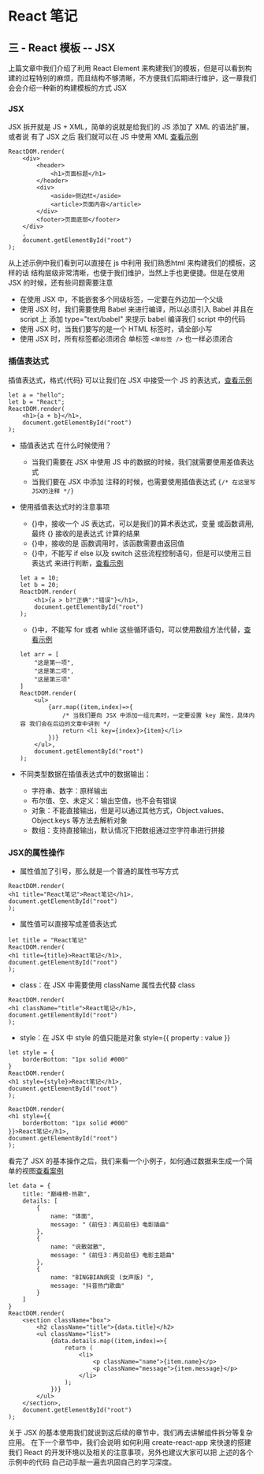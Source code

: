 # React 笔记

## 三 - React 模板 -- JSX
上篇文章中我们介绍了利用 React Element 来构建我们的模板，但是可以看到构建的过程特别的麻烦，而且结构不够清晰，不方便我们后期进行维护，这一章我们会会介绍一种新的构建模板的方式 JSX

### JSX
JSX 拆开就是 JS + XML，简单的说就是给我们的 JS 添加了 XML 的语法扩展，或者说 有了 JSX 之后 我们就可以在 JS 中使用 XML [查看示例](demo_1.html)

```
ReactDOM.render(
	<div>
		<header>
			<h1>页面标题</h1>
		</header>
		<div>
			<aside>侧边栏</aside>
			<article>页面内容</article>
		</div>
		<footer>页面底部</footer>
	</div>
	,
	document.getElementById("root")
);
``` 

从上述示例中我们看到可以直接在 js 中利用 我们熟悉html 来构建我们的模板，这样的话 结构层级非常清晰，也便于我们维护，当然上手也更便捷。但是在使用 JSX 的时候，还有些问题需要注意
- 在使用 JSX 中，不能嵌套多个同级标签，一定要在外边加一个父级
- 使用 JSX 时，我们需要使用 Babel 来进行编译，所以必须引入 Babel 并且在 script 上 添加 type="text/babel" 来提示 babel 编译我们 script 中的代码
- 使用 JSX 时，当我们要写的是一个 HTML 标签时，请全部小写
- 使用 JSX 时，所有标签都必须闭合 单标签 `<单标签 />` 也一样必须闭合

### 插值表达式
插值表达式，格式{代码} 可以让我们在 JSX 中接受一个 JS 的表达式，[查看示例](demo_2.html)
```
let a = "hello";
let b = "React";
ReactDOM.render(
	<h1>{a + b}</h1>,
	document.getElementById("root")
);	
```

- 插值表达式 在什么时候使用？
	- 当我们需要在 JSX 中使用 JS 中的数据的时候，我们就需要使用差值表达式 
	- 当我们要在 JSX 中添加 注释的时候，也需要使用插值表达式 `{/* 在这里写JSX的注释 */}`
- 使用插值表达式时的注意事项
	- {}中，接收一个 JS 表达式，可以是我们的算术表达式，变量 或函数调用, 最终 {} 接收的是表达式 计算的结果
	- {}中，接收的是 函数调用时，该函数需要由返回值	
	- {}中，不能写 if else 以及 switch 这些流程控制语句，但是可以使用三目表达式 来进行判断，[查看示例](demo_3.html)

	```
	let a = 10;
	let b = 20;
	ReactDOM.render(
		<h1>{a > b?"正确":"错误"}</h1>,
		document.getElementById("root")
	);	
	```	

	- {}中，不能写 for 或者 whlie 这些循环语句，可以使用数组方法代替，[查看示例](demo_4.html)
	
	```
	let arr = [
		"这是第一项",
		"这是第二项",
		"这是第三项"
	]
	ReactDOM.render(
		<ul>
			{arr.map((item,index)=>{
				/* 当我们要向 JSX 中添加一组元素时，一定要设置 key 属性，具体内容 我们会在后边的文章中讲到 */
				return <li key={index}>{item}</li>
			})}
		</ul>,
		document.getElementById("root")
	);
	```

- 不同类型数据在插值表达式中的数据输出：
	- 字符串、数字：原样输出
	- 布尔值、空、未定义：输出空值，也不会有错误
	- 对象：不能直接输出，但是可以通过其他方式，Object.values、Object.keys 等方法去解析对象
	- 数组：支持直接输出，默认情况下把数组通过空字符串进行拼接

### JSX的属性操作 	
- 属性值加了引号，那么就是一个普通的属性书写方式

```
ReactDOM.render(
<h1 title="React笔记">React笔记</h1>,
document.getElementById("root")
);
```

- 属性值可以直接写成差值表达式

```
let title = "React笔记" 
ReactDOM.render(
<h1 title={title}>React笔记</h1>,
document.getElementById("root")
);
```

- class：在 JSX 中需要使用 className 属性去代替 class

```
ReactDOM.render(
<h1 className="title">React笔记</h1>,
document.getElementById("root")
);
```

- style：在 JSX 中 style 的值只能是对象 style={{ property : value }}

```
let style = {
	borderBottom: "1px solid #000"
}
ReactDOM.render(
<h1 style={style}>React笔记</h1>,
document.getElementById("root")
);
```

```
ReactDOM.render(
<h1 style={{
	borderBottom: "1px solid #000"
}}>React笔记</h1>,
document.getElementById("root")
);
```

看完了 JSX 的基本操作之后，我们来看一个小例子，如何通过数据来生成一个简单的视图[查看案例](demo_5.html)
```
let data = {
	title: "巅峰榜·热歌",
	details: [
		{
			name: "体面",
			message: "《前任3：再见前任》电影插曲"
		},
		{
			name: "说散就散",
			message: "《前任3：再见前任》电影主题曲"
		},
		{
			name: "BINGBIAN病变 (女声版) ",
			message: "抖音热门歌曲"
		}	
	]
}
ReactDOM.render(
	<section className="box">
		<h2 className="title">{data.title}</h2>
		<ul className="list">
			{data.details.map((item,index)=>{
				return (
					<li>
						<p className="name">{item.name}</p>
                        <p className="message">{item.message}</p>
					</li>
				);
			})}
		</ul>
	</section>,
	document.getElementById("root")
);
```
关于 JSX 的基本使用我们就说到这后续的章节中，我们再去讲解组件拆分等复杂应用。 在下一个章节中，我们会说明 如何利用 create-react-app 来快速的搭建我们 React 的开发环境以及相关的注意事项，另外也建议大家可以把 上述的各个示例中的代码 自己动手敲一遍去巩固自己的学习深度。